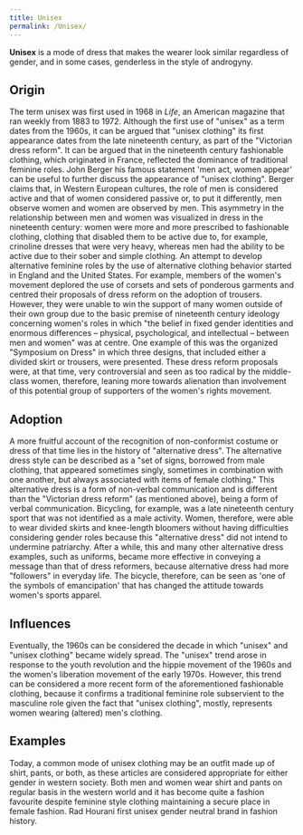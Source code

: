 ```yaml
---
title: Unisex
permalink: /Unisex/
---
```


**Unisex** is a mode of dress that makes the wearer look similar
regardless of gender, and in some cases, genderless in the style of
androgyny.

## Origin

The term unisex was first used in 1968 in *Life*, an American magazine
that ran weekly from 1883 to 1972. Although the first use of "unisex" as
a term dates from the 1960s, it can be argued that "unisex clothing" its
first appearance dates from the late nineteenth century, as part of the
"Victorian dress reform". It can be argued that in the nineteenth
century fashionable clothing, which originated in France, reflected the
dominance of traditional feminine roles. John Berger his famous
statement 'men act, women appear' can be useful to further discuss the
appearance of "unisex clothing". Berger claims that, in Western European
cultures, the role of men is considered active and that of women
considered passive or, to put it differently, men observe women and
women are observed by men. This asymmetry in the relationship between
men and women was visualized in dress in the nineteenth century: women
were more and more prescribed to fashionable clothing, clothing that
disabled them to be active due to, for example, crinoline dresses that
were very heavy, whereas men had the ability to be active due to their
sober and simple clothing. An attempt to develop alternative feminine
roles by the use of alternative clothing behavior started in England and
the United States. For example, members of the women's movement deplored
the use of corsets and sets of ponderous garments and centred their
proposals of dress reform on the adoption of trousers. However, they
were unable to win the support of many women outside of their own group
due to the basic premise of nineteenth century ideology concerning
women's roles in which "the belief in fixed gender identities and
enormous differences – physical, psychological, and intellectual –
between men and women" was at centre. One example of this was the
organized "Symposium on Dress" in which three designs, that included
either a divided skirt or trousers, were presented. These dress reform
proposals were, at that time, very controversial and seen as too radical
by the middle-class women, therefore, leaning more towards alienation
than involvement of this potential group of supporters of the women's
rights movement.

## Adoption

A more fruitful account of the recognition of non-conformist costume or
dress of that time lies in the history of "alternative dress". The
alternative dress style can be described as a "set of signs, borrowed
from male clothing, that appeared sometimes singly, sometimes in
combination with one another, but always associated with items of female
clothing." This alternative dress is a form of non-verbal communication
and is different than the "Victorian dress reform" (as mentioned above),
being a form of verbal communication. Bicycling, for example, was a late
nineteenth century sport that was not identified as a male activity.
Women, therefore, were able to wear divided skirts and knee-length
bloomers without having difficulties considering gender roles because
this "alternative dress" did not intend to undermine patriarchy. After a
while, this and many other alternative dress examples, such as uniforms,
became more effective in conveying a message than that of dress
reformers, because alternative dress had more "followers" in everyday
life. The bicycle, therefore, can be seen as 'one of the symbols of
emancipation' that has changed the attitude towards women's sports
apparel.

## Influences

Eventually, the 1960s can be considered the decade in which "unisex" and
"unisex clothing" became widely spread. The "unisex" trend arose in
response to the youth revolution and the hippie movement of the 1960s
and the women's liberation movement of the early 1970s. However, this
trend can be considered a more recent form of the aforementioned
fashionable clothing, because it confirms a traditional feminine role
subservient to the masculine role given the fact that "unisex clothing",
mostly, represents women wearing (altered) men's clothing.

## Examples

Today, a common mode of unisex clothing may be an outfit made up of
shirt, pants, or both, as these articles are considered appropriate for
either gender in western society. Both men and women wear shirt and
pants on regular basis in the western world and it has become quite a
fashion favourite despite feminine style clothing maintaining a secure
place in female fashion. Rad Hourani first unisex gender neutral brand
in fashion history.